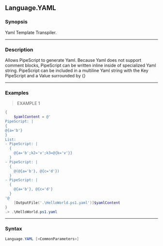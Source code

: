 Language.YAML
-------------

### Synopsis
Yaml Template Transpiler.

---

### Description

Allows PipeScript to generate Yaml.
Because Yaml does not support comment blocks, PipeScript can be written inline inside of specialized Yaml string.
PipeScript can be included in a multiline Yaml string with the Key PipeScript and a Value surrounded by {}

---

### Examples
> EXAMPLE 1

```PowerShell
{
    $yamlContent = @'
PipeScript: |
{
@{a='b'}
}
List:
- PipeScript: |
  {
    @{a='b';k2='v';k3=@{k='v'}}
  }
- PipeScript: |
  {
    @(@{a='b'}, @{c='d'})
  }      
- PipeScript: |
  {
    @{a='b'}, @{c='d'}
  }
'@
    [OutputFile('.\HelloWorld.ps1.yaml')]$yamlContent
}
.> .\HelloWorld.ps1.yaml
```

---

### Syntax
```PowerShell
Language.YAML [<CommonParameters>]
```
